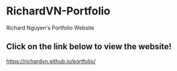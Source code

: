 # RichardVN-Portfolio
Richard Nguyen's Portfolio Website

## Click on the link below to view the website!
https://richardvn.github.io/portfolio/
